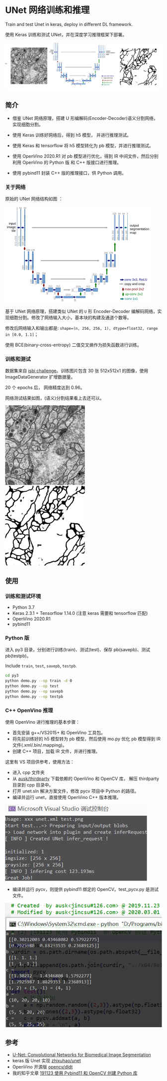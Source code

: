 # UNet 网络训练和推理

Train and test Unet in keras, deploy in different  DL framework.

使用 Keras 训练和测试 UNet，并在深度学习推理框架下部署。

![doc/unet_20200229.png](doc/unet_20200229.png)

## 简介

* 借鉴 UNet 网络原理，搭建 U 形编解码(Encoder-Decoder)语义分割网络，实现细胞分割。

* 使用 Keras 训练好网络后，得到 h5 模型， 并进行推理测试。

* 使用 Keras 和 tensorflow 将 h5 模型转化为 pb 模型，并进行推理测试。

* 使用 OpenVino 2020.R1 对 pb 模型进行优化，得到 IR 中间文件，然后分别利用 OpenVino 的 Python 版 和 C++ 版接口进行推理。

* 使用 pybind11 封装 C++ 版的推理接口，供 Python 调用。

### 关于网络

原始的 UNet 网络结构如图 ：

![doc/u-net-architecture.png](doc/u-net-architecture.png)

基于 UNet 网络原理，搭建类似 UNet 的 `U` 形 Encoder-Decoder 编解码网络，实现细胞分割。修改了网络输入大小，基本块的构建及通道个数等。

修改后网络输入和输出都是: `shape=(n, 256, 256, 1), dtype=float32, range in [0.0, 1.1]`；

使用 BCE(binary-cross-entropy) 二值交叉熵作为损失函数进行训练。

### 训练和测试

数据集来自 [isbi challenge](http://brainiac2.mit.edu/isbi_challenge/)。训练图片包含 30 张 512x512x1 的图像，使用 ImageDataGenerator 扩增数据量。

20 个 epochs 后， 网络精度达到 0.96。

网络测试结果如图，(语义)分割结果看上去还可以。

![doc/0_test.png](doc/0_test.png)
![doc/0_pred.png](doc/0_pred.png)

## 使用

### 训练和测试环境

* Python 3.7
* Keras 2.3.1 + Tensorflow 1.14.0 (注意 keras 需要和 tensorflow 匹配)
* OpenVino 2020.R1
* pybind11

### Python 版

进入 py3 目录，分别进行训练(train)、测试(test)、保存 pb(savepb)、测试 pb(testpb)。

Include `train`, `test`, `savepb`, `testpb`.

```bash
cd py3
python demo.py --op train -d 0
python demo.py --op test
python demo.py --op savepb
python demo.py --op testpb
```

### C++ OpenVino 推理

使用 OpenVino 进行推理的基本步骤：

- 首先安装 g++/VS2015+ 和 OpenVino 工具包。
- 将先前训练好的 h5 模型转为 pb 模型，然后使用 mo.py 优化 pb 模型得到 IR 文件(.xml/.bin/.mapping)。
- 创建 C++ 项目，加载 IR 文件，并进行推理。

这里有 VS 项目供参考，使用方法：

- 进入 cpp 文件夹
- 从 [ausk/thirdparty](https://github.com/ausk/thirdparty) 下载依赖的 OpenVino 和 OpenCV 库， 解压 thirdparty 目录到 cpp 目录中。
- 打开 unet.sln 解决方案文件，修改 pycv 项目中 Python 的路径。
- 编译并运行 unet，直接使用 OpenVino C++ 版本推理。

![doc/unet-openvino.png](doc/unet-openvino.png)

- 编译并运行 pycv，则提供 pybind11 绑定的 OpenCV。test_pycv.py 是测试文件。

![doc/unet-pycv.png](doc/unet-pycv.png)

## 参考

* [U-Net: Convolutional Networks for Biomedical Image Segmentation](http://lmb.informatik.uni-freiburg.de/people/ronneber/u-net/)
* keras 版 Unet 实现 [zhixuhao/unet](https://github.com/zhixuhao/unet)
* OpenVino 开源版 [opencv/dldt](https://github.com/opencv/dldt)
* 我的知乎文章 [191123 使用 Pybind11 和 OpenCV 创建 Python 库](https://zhuanlan.zhihu.com/p/93299698)
